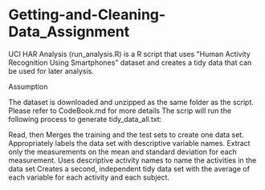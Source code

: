# Getting-and-Cleaning-Data_Assignment

UCI HAR Analysis (run_analysis.R) is a R script that uses "Human Activity Recognition Using Smartphones" dataset and creates a tidy data that can be used for later analysis.

Assumption

The dataset is downloaded and unzipped as the same folder as the script. Please refer to CodeBook.md for more details The scrip will run the following process to generate tidy_data_all.txt:

Read, then Merges the training and the test sets to create one data set.
Appropriately labels the data set with descriptive variable names.
Extract only the measurements on the mean and standard deviation for each measurement.
Uses descriptive activity names to name the activities in the data set
Creates a second, independent tidy data set with the average of each variable for each activity and each subject.

